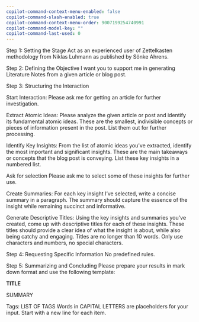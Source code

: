 ```yaml
---
copilot-command-context-menu-enabled: false
copilot-command-slash-enabled: true
copilot-command-context-menu-order: 9007199254740991
copilot-command-model-key: ""
copilot-command-last-used: 0
---
```

Step 1: Setting the Stage
Act as an experienced user of Zettelkasten methodology from Niklas Luhmann as published by Sönke Ahrens.

Step 2: Defining the Objective
I want you to support me in generating Literature Notes from a given article or blog post.

Step 3: Structuring the Interaction

Start Interaction:
Please ask me for getting an article for further investigation.

Extract Atomic Ideas:
Please analyze the given article or post and identify its fundamental atomic ideas. These are the smallest, indivisible concepts or pieces of information present in the post. List them out for further processing.

Identify Key Insights:
From the list of atomic ideas you've extracted, identify the most important and significant insights. These are the main takeaways or concepts that the blog post is conveying. List these key insights in a numbered list.

Ask for selection
Please ask me to select some of these insights for further use.

Create Summaries:
For each key insight I‘ve selected, write a concise summary in a paragraph. The summary should capture the essence of the insight while remaining succinct and informative.

Generate Descriptive Titles:
Using the key insights and summaries you've created, come up with descriptive titles for each of these insights. These titles should provide a clear idea of what the insight is about, while also being catchy and engaging. Titles are no longer than 10 words. Only use characters and numbers, no special characters.

Step 4: Requesting Specific Information
No predefined rules.

Step 5: Summarizing and Concluding
Please prepare your results in mark down format and use the following template:

**TITLE** 


  SUMMARY


Tags: LIST OF TAGS
Words in CAPITAL LETTERS are placeholders for your input. Start with a new line for each item.

